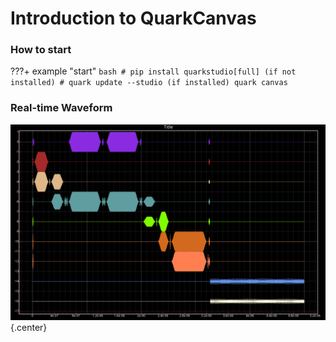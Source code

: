 # **Introduction to QuarkCanvas**
### **How to start**
???+ example "start"
    ```bash
    # pip install quarkstudio[full] (if not installed)
    # quark update --studio (if installed)
    quark canvas
    ```
### **Real-time Waveform**
![alt text](image/canvas.png){.center}